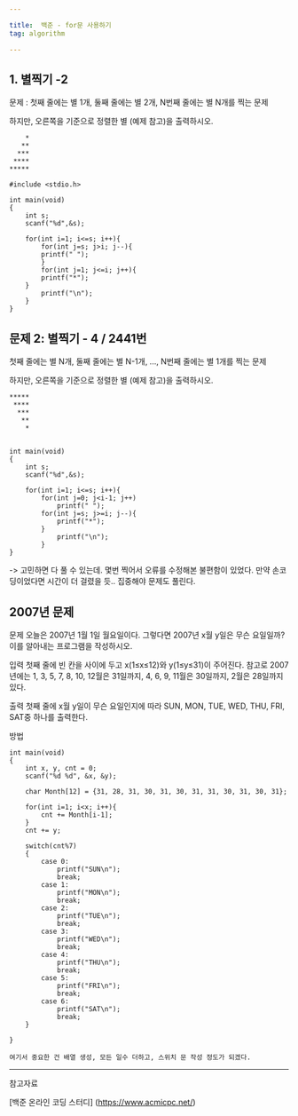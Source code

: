 ```yaml
---

title:  백준 - for문 사용하기
tag: algorithm

---
```


## 1.  별찍기 -2

문제 : 첫째 줄에는 별 1개, 둘째 줄에는 별 2개, N번째 줄에는 별 N개를 찍는 문제

하지만, 오른쪽을 기준으로 정렬한 별 (예제 참고)을 출력하시오.
```
    *
   **
  ***
 ****
*****
```

```
#include <stdio.h>

int main(void)
{
    int s;
    scanf("%d",&s);
    
    for(int i=1; i<=s; i++){
        for(int j=s; j>i; j--){
        printf(" ");
        }
        for(int j=1; j<=i; j++){
        printf("*");
    }
        printf("\n");
    }
}

```


## 문제 2: 별찍기 - 4 / 2441번

첫째 줄에는 별 N개, 둘째 줄에는 별 N-1개, ..., N번째 줄에는 별 1개를 찍는 문제

하지만, 오른쪽을 기준으로 정렬한 별 (예제 참고)을 출력하시오.
```
*****
 ****
  ***
   **
    *
```

```

int main(void)
{
    int s;
    scanf("%d",&s);
    
    for(int i=1; i<=s; i++){
        for(int j=0; j<i-1; j++)
            printf(" ");
        for(int j=s; j>=i; j--){
            printf("*");
        }
            printf("\n");
        }
}

```

-> 고민하면 다 풀 수 있는데. 몇번 찍어서 오류를 수정해본 불편함이 있었다. 만약 손코딩이었다면 시간이 더 걸렸을 듯.. 집중해야 문제도 풀린다.

## 2007년 문제
문제
오늘은 2007년 1월 1일 월요일이다. 그렇다면 2007년 x월 y일은 무슨 요일일까? 이를 알아내는 프로그램을 작성하시오.

입력
첫째 줄에 빈 칸을 사이에 두고 x(1≤x≤12)와 y(1≤y≤31)이 주어진다. 참고로 2007년에는 1, 3, 5, 7, 8, 10, 12월은 31일까지, 4, 6, 9, 11월은 30일까지, 2월은 28일까지 있다.

출력
첫째 줄에 x월 y일이 무슨 요일인지에 따라 SUN, MON, TUE, WED, THU, FRI, SAT중 하나를 출력한다.

방법

```
int main(void)
{
    int x, y, cnt = 0;
    scanf("%d %d", &x, &y);
    
    char Month[12] = {31, 28, 31, 30, 31, 30, 31, 31, 30, 31, 30, 31};
    
    for(int i=1; i<x; i++){
        cnt += Month[i-1];
    }
    cnt += y;
    
    switch(cnt%7)
    {
        case 0:
            printf("SUN\n");
            break;
        case 1:
            printf("MON\n");
            break;
        case 2:
            printf("TUE\n");
            break;
        case 3:
            printf("WED\n");
            break;
        case 4:
            printf("THU\n");
            break;
        case 5:
            printf("FRI\n");
            break;
        case 6:
            printf("SAT\n");
            break;
    }
    
}

여기서 중요한 건 배열 생성, 모든 일수 더하고, 스위치 문 작성 정도가 되겠다.

```



---

참고자료


[백준 온라인 코딩 스터디]
(https://www.acmicpc.net/)
